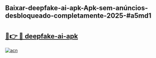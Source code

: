 ## Baixar-deepfake-ai-apk-Apk-sem-anúncios-desbloqueado-completamente-2025-#a5md1

# <h2><a href="https://ainizakaria.my?title=deepfake-ai-apk&ref=20M">🔗👉 🔴 deepfake-ai-apk</a></h2>

[![acn](https://github.com/user-attachments/assets/0f9c940e-d8b0-45ae-aac7-cd30a18b3e1c)](https://ainizakaria.my?title=deepfake-ai-apk&ref=20M)

